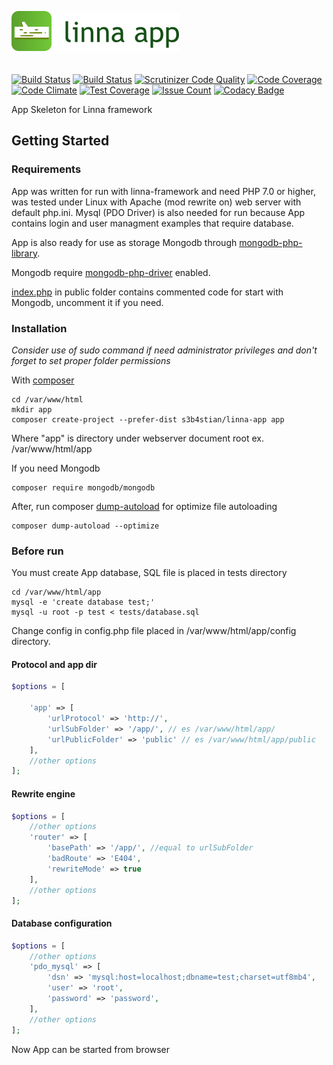 ![Linna App](logo-app.png)
<br/>
<br/>
<br/>
[![Build Status](https://travis-ci.org/s3b4stian/linna-app.svg?branch=master)](https://travis-ci.org/s3b4stian/linna-app)
[![Build Status](https://scrutinizer-ci.com/g/s3b4stian/linna-app/badges/build.png?b=master)](https://scrutinizer-ci.com/g/s3b4stian/linna-app/build-status/master)
[![Scrutinizer Code Quality](https://scrutinizer-ci.com/g/s3b4stian/linna-app/badges/quality-score.png?b=master)](https://scrutinizer-ci.com/g/s3b4stian/linna-app/?branch=master)
[![Code Coverage](https://scrutinizer-ci.com/g/s3b4stian/linna-app/badges/coverage.png?b=master)](https://scrutinizer-ci.com/g/s3b4stian/linna-app/?branch=master)
[![Code Climate](https://codeclimate.com/github/s3b4stian/linna-app/badges/gpa.svg)](https://codeclimate.com/github/s3b4stian/linna-app)
[![Test Coverage](https://codeclimate.com/github/s3b4stian/linna-app/badges/coverage.svg)](https://codeclimate.com/github/s3b4stian/linna-app/coverage)
[![Issue Count](https://codeclimate.com/github/s3b4stian/linna-app/badges/issue_count.svg)](https://codeclimate.com/github/s3b4stian/linna-app)
[![Codacy Badge](https://api.codacy.com/project/badge/Grade/f58934188e73440c8319072b42315cef)](https://www.codacy.com/app/s3b4stian/linna-app?utm_source=github.com&amp;utm_medium=referral&amp;utm_content=s3b4stian/linna-app&amp;utm_campaign=Badge_Grade)

App Skeleton for Linna framework

## Getting Started

### Requirements
App was written for run with linna-framework and need PHP 7.0 or higher, 
was tested under Linux with Apache (mod rewrite on) web server with default php.ini.
Mysql (PDO Driver) is also needed for run because App contains login and user managment examples that require database.

App is also ready for use as storage Mongodb through [mongodb-php-library](https://github.com/mongodb/mongo-php-library).

Mongodb require [mongodb-php-driver](https://github.com/mongodb/mongo-php-driver) enabled.

[index.php](https://github.com/s3b4stian/linna-app/blob/master/public/index.php) in public folder contains commented code for start with Mongodb, uncomment it if you need.

### Installation
*Consider use of sudo command if need administrator privileges and don't forget to set proper folder permissions*

With [composer](https://getcomposer.org/)
```
cd /var/www/html
mkdir app
composer create-project --prefer-dist s3b4stian/linna-app app
```
Where "app" is directory under webserver document root ex. /var/www/html/app

If you need Mongodb
```
composer require mongodb/mongodb
```

After, run composer [dump-autoload](https://getcomposer.org/doc/03-cli.md#dump-autoload) for optimize file autoloading
```
composer dump-autoload --optimize
```

### Before run
You must create App database, SQL file is placed in tests directory
```
cd /var/www/html/app
mysql -e 'create database test;'
mysql -u root -p test < tests/database.sql
```
Change config in config.php file placed in /var/www/html/app/config directory.

#### Protocol and app dir
```php
$options = [

    'app' => [
        'urlProtocol' => 'http://',
        'urlSubFolder' => '/app/', // es /var/www/html/app/
        'urlPublicFolder' => 'public' // es /var/www/html/app/public
    ],
    //other options
];
```

#### Rewrite engine
```php
$options = [
    //other options
    'router' => [
        'basePath' => '/app/', //equal to urlSubFolder
        'badRoute' => 'E404',
        'rewriteMode' => true
    ],
    //other options
];
```

#### Database configuration
```php
$options = [
    //other options
    'pdo_mysql' => [
        'dsn' => 'mysql:host=localhost;dbname=test;charset=utf8mb4',
        'user' => 'root',
        'password' => 'password',
    ],
    //other options
];
```

Now App can be started from browser
